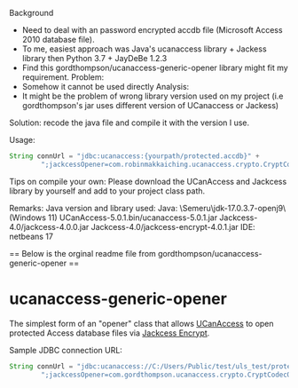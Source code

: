 Background
* Need to deal with an password encrypted accdb file (Microsoft Access 2010 database file).
* To me, easiest approach was Java's ucanaccess library + Jackess library then  Python 3.7 +  JayDeBe 1.2.3 
* Find this gordthompson/ucanaccess-generic-opener library might fit my requirement.
Problem:
* Somehow it cannot be used directly
Analysis:
* It might be the problem of wrong library version used on my project (i.e gordthompson's jar uses different version of UCanaccess  or Jackess)

Solution:
recode the java file and compile it with the version I use.

Usage:
```java
String connUrl = "jdbc:ucanaccess:{yourpath/protected.accdb}" +
        ";jackcessOpener=com.robinmakkaiching.ucanaccess.crypto.CryptCodecOpener";
```

Tips on compile your own:
Please download the UCanAccess and Jackcess library by yourself and add to your project class path.

Remarks:
Java version and library used:
Java:   \Semeru\jdk-17.0.3.7-openj9\  (Windows 11)
UCanAccess-5.0.1.bin/ucanaccess-5.0.1.jar
Jackcess-4.0/jackcess-4.0.0.jar
Jackcess-4.0/jackcess-encrypt-4.0.1.jar
IDE: netbeans 17


== Below is the orginal readme file from gordthompson/ucanaccess-generic-opener ==

# ucanaccess-generic-opener

The simplest form of an "opener" class that allows [UCanAccess](http://ucanaccess.sourceforge.net/site.html) to open protected Access database files via [Jackcess Encrypt](https://jackcessencrypt.sourceforge.io/).

Sample JDBC connection URL:

```java
String connUrl = "jdbc:ucanaccess://C:/Users/Public/test/uls_test/protected.mdb" +
        ";jackcessOpener=com.gordthompson.ucanaccess.crypto.CryptCodecOpener";
```
